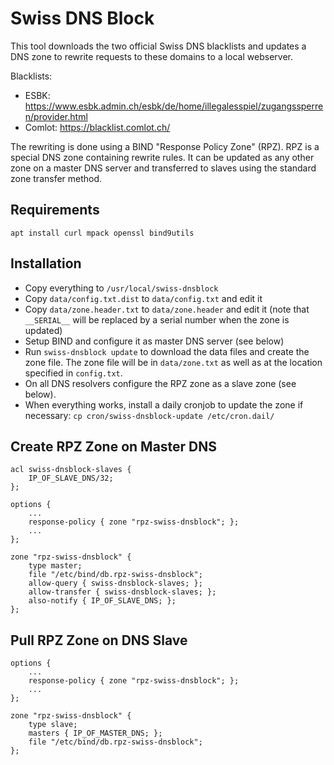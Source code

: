 # Swiss DNS Block

This tool downloads the two official Swiss DNS blacklists and updates
a DNS zone to rewrite requests to these domains to a local webserver.

Blacklists:

* ESBK: https://www.esbk.admin.ch/esbk/de/home/illegalesspiel/zugangssperren/provider.html
* Comlot: https://blacklist.comlot.ch/

The rewriting is done using a BIND "Response Policy Zone" (RPZ). RPZ
is a special DNS zone containing rewrite rules. It can be updated as
any other zone on a master DNS server and transferred to slaves using
the standard zone transfer method.

## Requirements

	apt install curl mpack openssl bind9utils

## Installation

* Copy everything to `/usr/local/swiss-dnsblock`
* Copy `data/config.txt.dist` to `data/config.txt` and edit it
* Copy `data/zone.header.txt` to `data/zone.header` and edit it (note
  that `__SERIAL__` will be replaced by a serial number when the zone
  is updated)
* Setup BIND and configure it as master DNS server (see below)
* Run `swiss-dnsblock update` to download the data files and create
  the zone file. The zone file will be in `data/zone.txt` as well as
  at the location specified in `config.txt`.
* On all DNS resolvers configure the RPZ zone as a slave zone (see
  below).
* When everything works, install a daily cronjob to update the zone if
  necessary: `cp cron/swiss-dnsblock-update /etc/cron.dail/`

## Create RPZ Zone on Master DNS

    acl swiss-dnsblock-slaves {
        IP_OF_SLAVE_DNS/32;
    };

    options {
        ...
        response-policy { zone "rpz-swiss-dnsblock"; };
        ...
    };

    zone "rpz-swiss-dnsblock" {
        type master;
        file "/etc/bind/db.rpz-swiss-dnsblock";
        allow-query { swiss-dnsblock-slaves; };
        allow-transfer { swiss-dnsblock-slaves; };
        also-notify { IP_OF_SLAVE_DNS; };
    };

## Pull RPZ Zone on DNS Slave

    options {
        ...
        response-policy { zone "rpz-swiss-dnsblock"; };
        ...
    };

    zone "rpz-swiss-dnsblock" {
        type slave;
        masters { IP_OF_MASTER_DNS; };
        file "/etc/bind/db.rpz-swiss-dnsblock";
    };
